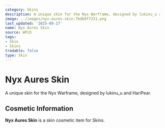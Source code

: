 ```yaml
---
category: Skins
description: A unique skin for the Nyx Warframe, designed by lukinu_u and HariPear.
image: ../images/nyx-aures-skin-7bdb9f7231.png
last_updated: '2025-09-17'
name: Nyx Aures Skin
source: WFCD
tags:
- Skin
- Skins
tradable: false
type: Skin
---
```


# Nyx Aures Skin

A unique skin for the Nyx Warframe, designed by lukinu_u and HariPear.

## Cosmetic Information

**Nyx Aures Skin** is a skin cosmetic item for Skins.

